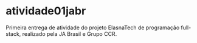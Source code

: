 # atividade01jabr
Primeira entrega de atividade do projeto ElasnaTech de programação full-stack, realizado pela JA Brasil e Grupo CCR.
